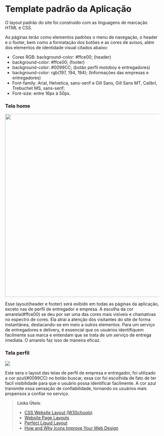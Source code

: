 # Template padrão da Aplicação

O layout padrão do site foi construído com as linguagens de marcação HTML e CSS.

As páginas terão como elementos padrões o menu de navegação, o header e o footer, bem como a formatação dos botões e as cores de avisos, além dos elementos de identidade visual citados abaixo:
<ul>
<li> Cores RGB: background-color:  #ffce00; (header) </li>

<li> background-color:  #ffce00; (footer) </li>

<li> background-color: #0099CC; (botão perfil motoboy e entregadores) </li>

<li> background-color:  rgb(197, 194, 194); (Informações das empresas e entregadores) </li>

<li> Font-family: Arial, Helvetica, sans-serif e Gill Sans, Gill Sans MT, Calibri, Trebuchet MS, sans-serif; </li>

<li> Font-size: entre 16px à 50px. </li>
</ul>
<h3>Tela home</h3>
<div align="left">
<img src="https://github.com/ICEI-PUC-Minas-PMV-ADS/pmv-ads-2023-2-e1-proj-web-t9-pmv-ads-2023-2-e1-projentregacerta/assets/101624093/99e7dd4d-b933-4a57-bece-368373c42b86" width="600px" height="600px"/>
</div>
<p> Esse layout(header e footer) será exibido em todas as páginas da aplicação, exceto nas de perfil de entregador e empresa. A escolha da cor amarela(#ffce00) se deu por ser uma das cores mais visíveis e chamativas no espectro de cores. Ela atrai a atenção dos visitantes do site de forma instantânea, destacando-se em meio a outros elementos. Para um serviço de entregadores e delivery, é essencial que os usuários identifiquem facilmente sua marca e entendam que se trata de um serviço de entrega imediata. O amarelo faz isso de maneira eficaz. </p>
<h3>Tela perfil</h3>
<div align="left">
<img src="https://github.com/ICEI-PUC-Minas-PMV-ADS/pmv-ads-2023-2-e1-proj-web-t9-pmv-ads-2023-2-e1-projentregacerta/assets/101624093/39bc4053-4fba-4eed-a917-61d5722094ed"/>
</div>
<p> Este sera o layout das telas de perfil de empresa e entregador, foi utilizado a cor azul(#0099CC) no botão buscar, essa cor foi escolhida de fato de ter facil visibilidade para que o usuário possa identificar facilmente. A cor azul transmite essa sensação de confiabilidade, tornando os usuários mais propensos a confiar no serviço. </p>









> **Links Úteis**:
>
> - [CSS Website Layout (W3Schools)](https://www.w3schools.com/css/css_website_layout.asp)
> - [Website Page Layouts](http://www.cellbiol.com/bioinformatics_web_development/chapter-3-your-first-web-page-learning-html-and-css/website-page-layouts/)
> - [Perfect Liquid Layout](https://matthewjamestaylor.com/perfect-liquid-layouts)
> - [How and Why Icons Improve Your Web Design](https://usabilla.com/blog/how-and-why-icons-improve-you-web-design/)
